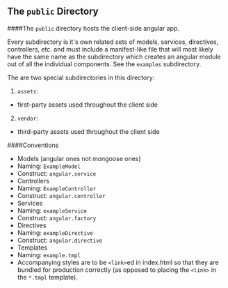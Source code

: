 ## The `public` Directory

####The `public` directory hosts the client-side angular app.

Every subdirectory is it's own related sets of models, services, directives, controllers, etc. and must include
a manifest-like file that will most likely have the same name as the subdirectory which creates an angular module
out of all the individual components. See the `examples` subdirectory.

The are two special subdirectories in this directory:

 1. `assets`:
  * first-party assets used throughout the client side
 2. `vendor`:
  * third-party assets used throughout the client side

####Conventions

 * Models (angular ones not mongoose ones)
  * Naming: `ExampleModel`
  * Construct: `angular.service`
 * Controllers
  * Naming: `ExampleController`
  * Construct: `angular.controller`
 * Services
  * Naming: `exampleService`
  * Construct: `angular.factory`
 * Directives
  * Naming: `exampleDirective`
  * Construct: `angular.directive`
 * Templates
  * Naming: `example.tmpl`
  * Accompanying styles are to be `<link>`ed in index.html so that they are bundled for production correctly (as
  opposed to placing the `<link>` in the `*.tmpl` template).